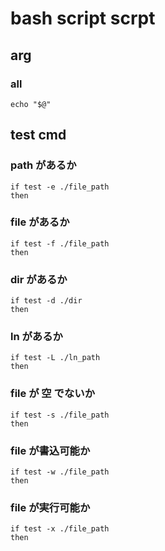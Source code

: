 
# bash script scrpt


## arg

### all

```
echo "$@"
```


## test cmd

### path があるか

```
if test -e ./file_path
then
```

### file があるか

```
if test -f ./file_path
then
```

### dir があるか

```
if test -d ./dir
then
```

### ln があるか

```
if test -L ./ln_path
then
```

### file が 空 でないか

```
if test -s ./file_path
then
```

### file が書込可能か

```
if test -w ./file_path
then
```

### file が実行可能か

```
if test -x ./file_path
then
```




